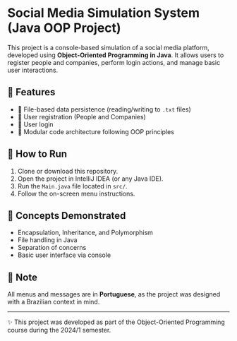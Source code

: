 
# Social Media Simulation System (Java OOP Project)

This project is a console-based simulation of a social media platform, developed using **Object-Oriented Programming in Java**. It allows users to register people and companies, perform login actions, and manage basic user interactions.

## 📌 Features

- 📄 File-based data persistence (reading/writing to `.txt` files)
- 👤 User registration (People and Companies)
- 🔐 User login
- 🧱 Modular code architecture following OOP principles

## 🚀 How to Run

1. Clone or download this repository.
2. Open the project in IntelliJ IDEA (or any Java IDE).
3. Run the `Main.java` file located in `src/`.
4. Follow the on-screen menu instructions.

## 🧠 Concepts Demonstrated

- Encapsulation, Inheritance, and Polymorphism
- File handling in Java
- Separation of concerns
- Basic user interface via console

## 📌 Note

All menus and messages are in **Portuguese**, as the project was designed with a Brazilian context in mind.

---
✨ This project was developed as part of the Object-Oriented Programming course during the 2024/1 semester.
